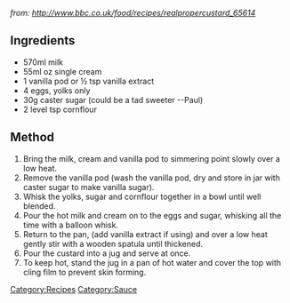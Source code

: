 *from: <http://www.bbc.co.uk/food/recipes/realpropercustard_65614>*

Ingredients
-----------

-   570ml milk
-   55ml oz single cream
-   1 vanilla pod or ½ tsp vanilla extract
-   4 eggs, yolks only
-   30g caster sugar (could be a tad sweeter --Paul)
-   2 level tsp cornflour

Method
------

1.  Bring the milk, cream and vanilla pod to simmering point slowly over
    a low heat.
2.  Remove the vanilla pod (wash the vanilla pod, dry and store in jar
    with caster sugar to make vanilla sugar).
3.  Whisk the yolks, sugar and cornflour together in a bowl until well
    blended.
4.  Pour the hot milk and cream on to the eggs and sugar, whisking all
    the time with a balloon whisk.
5.  Return to the pan, (add vanilla extract if using) and over a low
    heat gently stir with a wooden spatula until thickened.
6.  Pour the custard into a jug and serve at once.
7.  To keep hot, stand the jug in a pan of hot water and cover the top
    with cling film to prevent skin forming.

<Category:Recipes> <Category:Sauce>

